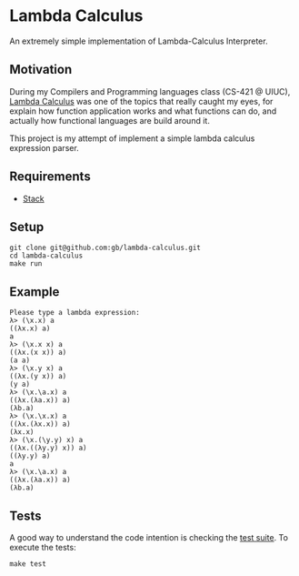 # Lambda Calculus
An extremely simple implementation of Lambda-Calculus Interpreter.


## Motivation 
During my Compilers and Programming languages class (CS-421 @ UIUC), [Lambda Calculus](https://en.wikipedia.org/wiki/Lambda_calculus) was one of the topics that really caught my eyes,
for explain how function application works and what functions can do, and actually how functional languages are build
around it.

This project is my attempt of implement a simple lambda calculus expression parser.

## Requirements

- [Stack](https://docs.haskellstack.org/en/stable/install_and_upgrade) 

## Setup

```
git clone git@github.com:gb/lambda-calculus.git
cd lambda-calculus
make run
```

## Example
```
Please type a lambda expression:
λ> (\x.x) a
((λx.x) a)
a
λ> (\x.x x) a
((λx.(x x)) a)
(a a)
λ> (\x.y x) a
((λx.(y x)) a)
(y a)
λ> (\x.\a.x) a
((λx.(λa.x)) a)
(λb.a)
λ> (\x.\x.x) a
((λx.(λx.x)) a)
(λx.x)
λ> (\x.(\y.y) x) a
((λx.((λy.y) x)) a)
((λy.y) a)
a
λ> (\x.\a.x) a
((λx.(λa.x)) a)
(λb.a)
```

## Tests

A good way to understand the code intention is checking the [test suite](test/Test.hs). To execute the tests:
```
make test
```